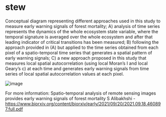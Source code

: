 # stew
Conceptual diagram representing different approaches used in this study to measure early warning signals of forest mortality; A) analysis of time series represents the dynamics of the whole ecosystem state variable, where the temporal signature is averaged over the whole ecosystem and after that leading indicator of critical transitions has been measured; B) following the approach provided in (A) but applied to the time series obtained from each pixel of a spatio-temporal time series that generates a spatial pattern of early warning signals; C) a new approach proposed in this study that measures local spatial autocorrelation (using local Moran’s I and local Geary’s c) at each time and generates early warning signals from time series of local spatial autocorrelation values at each pixel.



![image](https://github.com/alibaks/stew/assets/62399942/a144ed69-4dfd-423a-92f4-f531a7ee622f)


For more information: Spatio-temporal analysis of remote sensing images provides early warning signals of forest mortality
S Alibakhshi -
https://www.biorxiv.org/content/biorxiv/early/2021/09/20/2021.09.18.460897.full.pdf
